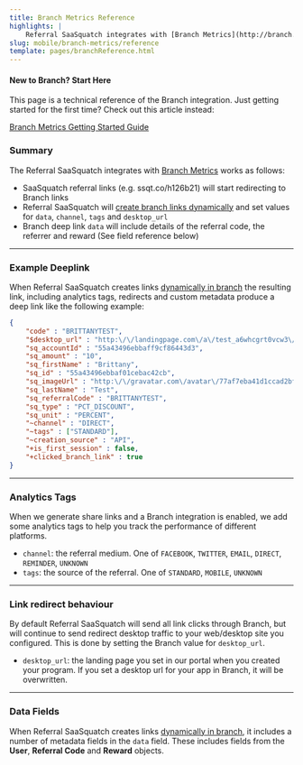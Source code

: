 ```yaml
---
title: Branch Metrics Reference
highlights: |
    Referral SaaSquatch integrates with [Branch Metrics](http://branch.io). This technical reference explains the specifics fields, features, API calls and functionality that is used in the integration.
slug: mobile/branch-metrics/reference
template: pages/branchReference.html
---
```




<div class="bs-callout bs-callout-warning">
  <h4>New to Branch? Start Here</h4>
  This page is a technical reference of the Branch integration. Just getting started for the first time? Check out this 
  article instead:
  
  [Branch Metrics Getting Started Guide](/mobile/branch-metrics)
</div>

### Summary

The Referral SaaSquatch integrates with [Branch Metrics](http://branch.io) works as follows:

 - SaaSquatch referral links (e.g. ssqt.co/h126b21) will start redirecting to Branch links
 - Referral SaaSquatch will [create branch links dynamically](https://dev.branch.io/references/http_api/#creating-a-deep-linking-url/) and set values for `data`, `channel`, `tags` and `desktop_url`
 - Branch deep link `data` will include details of the referral code, the referrer and reward (See field reference below)


---


### Example Deeplink

When Referral SaaSquatch creates links [dynamically in branch](https://dev.branch.io/references/http_api/#creating-a-deep-linking-url/) the resulting link, including analytics tags, redirects and
custom metadata produce a deep link like the following example:

```json
{
    "code" : "BRITTANYTEST",
	"$desktop_url" : "http:\/\/landingpage.com\/a\/test_a6whcgrt0vcw3\/widgets\/referral?code=BRITTANYTEST&referralMedium=DIRECT&referralSource=STANDARD",
	"sq_accountId" : "55a43496ebbaff9cf86443d3",
	"sq_amount" : "10",
	"sq_firstName" : "Brittany",
	"sq_id" : "55a43496ebbaf01cebac42cb",
	"sq_imageUrl" : "http:\/\/gravatar.com\/avatar\/77af7eba41d1ccad2bf2c13704637c25?d=mm",
	"sq_lastName" : "Test",
	"sq_referralCode" : "BRITTANYTEST",
	"sq_type" : "PCT_DISCOUNT",
	"sq_unit" : "PERCENT",
	"~channel" : "DIRECT",
	"~tags" : ["STANDARD"],
	"~creation_source" : "API",
	"+is_first_session" : false,
	"+clicked_branch_link" : true
}
```



---


### Analytics Tags

When we generate share links and a Branch integration is enabled, we add some analytics tags to help you track the performance of different platforms.

 - `channel`: the referral medium. One of `FACEBOOK`, `TWITTER`, `EMAIL`, `DIRECT`, `REMINDER`, `UNKNOWN`  
 - `tags`: the source of the referral. One of `STANDARD`, `MOBILE`, `UNKNOWN`  

----



### Link redirect behaviour

By default Referral SaaSquatch will send all link clicks through Branch, but will continue to send redirect desktop traffic to your web/desktop site you configured. This is done by 
setting the Branch value for `desktop_url`.

 - `desktop_url`: the landing page you set in our portal when you created your program. If you set a desktop url for your app in Branch, it will be overwritten.


---


  
### Data Fields

When Referral SaaSquatch creates links [dynamically in branch](https://dev.branch.io/references/http_api/#creating-a-deep-linking-url/), it includes a number of metadata fields in the `data` field.
These includes fields from the **User**, **Referral Code** and **Reward** objects.

